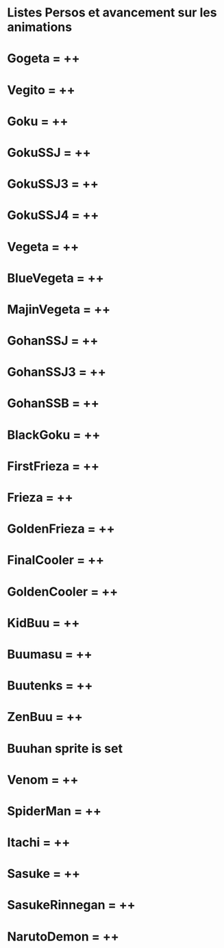 # Listes Persos et avancement sur les animations

# Gogeta = ++
# Vegito = ++

# Goku = ++
# GokuSSJ = ++
# GokuSSJ3 = ++
# GokuSSJ4 = ++

# Vegeta = ++
# BlueVegeta = ++
# MajinVegeta = ++

# GohanSSJ = ++
# GohanSSJ3 = ++
# GohanSSB = ++

# BlackGoku = ++

# FirstFrieza = ++
# Frieza = ++
# GoldenFrieza = ++

# FinalCooler = ++
# GoldenCooler = ++

# KidBuu = ++
# Buumasu = ++
# Buutenks = ++
# ZenBuu = ++
# Buuhan sprite is set

# Venom = ++
# SpiderMan = ++
# Itachi = ++
# Sasuke = ++
# SasukeRinnegan = ++
# NarutoDemon = ++

